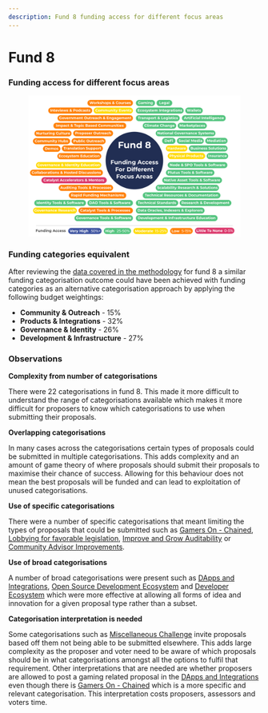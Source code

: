 ```yaml
---
description: Fund 8 funding access for different focus areas
---
```


# Fund 8

### Funding access for different focus areas

<figure><img src="../../.gitbook/assets/fund-8-funding-access.png" alt=""><figcaption></figcaption></figure>

### **Funding categories equivalent**

After reviewing the [data covered in the methodology](methodology-data-and-feedback.md) for fund 8 a similar funding categorisation outcome could have been achieved with funding categories as an alternative categorisation approach by applying the following budget weightings:

* **Community & Outreach** - 15%
* **Products & Integrations** - 32%
* **Governance & Identity** - 26%
* **Development & Infrastructure** - 27%



### Observations

**Complexity from number of categorisations**

There were 22 categorisations in fund 8. This made it more difficult to understand the range of categorisations available which makes it more difficult for proposers to know which categorisations to use when submitting their proposals.



**Overlapping categorisations**

In many cases across the categorisations certain types of proposals could be submitted in multiple categorisations. This adds complexity and an amount of game theory of where proposals should submit their proposals to maximise their chance of success. Allowing for this behaviour does not mean the best proposals will be funded and can lead to exploitation of unused categorisations.



**Use of specific categorisations**

There were a number of specific categorisations that meant limiting the types of proposals that could be submitted such as [Gamers On - Chained](https://app.ideascale.com/t/UM5UZBqeS), [Lobbying for favorable legislation](https://app.ideascale.com/t/UM5UZBqac), [Improve and Grow Auditability](https://app.ideascale.com/t/UM5UZBrDj) or [Community Advisor Improvements](https://app.ideascale.com/t/UM5UZBrSi).



**Use of broad categorisations**

A number of broad categorisations were present such as [DApps and Integrations](https://app.ideascale.com/t/UM5UZBrBL), [Open Source Development Ecosystem](https://app.ideascale.com/t/UM5UZBqsx) and [Developer Ecosystem](https://app.ideascale.com/t/UM5UZBraj) which were more effective at allowing all forms of idea and innovation for a given proposal type rather than a subset.



**Categorisation interpretation is needed**

Some categorisations such as [Miscellaneous Challenge](https://app.ideascale.com/t/UM5UZBqeP) invite proposals based off them not being able to be submitted elsewhere. This adds large complexity as the proposer and voter need to be aware of which proposals should be in what categorisations amongst all the options to fulfil that requirement. Other interpretations that are needed are whether proposers are allowed to post a gaming related proposal in the [DApps and Integrations](https://app.ideascale.com/t/UM5UZBrBL) even though there is [Gamers On - Chained](https://app.ideascale.com/t/UM5UZBqeS) which is a more specific and relevant categorisation. This interpretation costs proposers, assessors and voters time.
